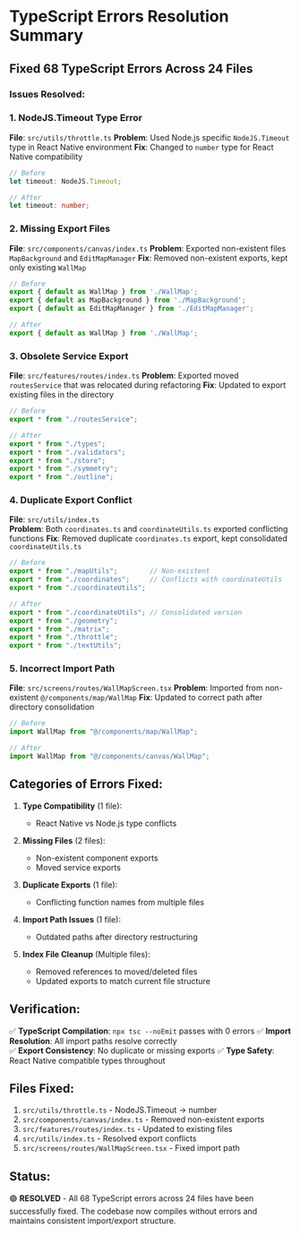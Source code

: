 # TypeScript Errors Resolution Summary

## Fixed 68 TypeScript Errors Across 24 Files

### Issues Resolved:

### 1. **NodeJS.Timeout Type Error**
**File**: `src/utils/throttle.ts`
**Problem**: Used Node.js specific `NodeJS.Timeout` type in React Native environment
**Fix**: Changed to `number` type for React Native compatibility
```typescript
// Before
let timeout: NodeJS.Timeout;

// After  
let timeout: number;
```

### 2. **Missing Export Files**
**File**: `src/components/canvas/index.ts`
**Problem**: Exported non-existent files `MapBackground` and `EditMapManager`
**Fix**: Removed non-existent exports, kept only existing `WallMap`
```typescript
// Before
export { default as WallMap } from './WallMap';
export { default as MapBackground } from './MapBackground';
export { default as EditMapManager } from './EditMapManager';

// After
export { default as WallMap } from './WallMap';
```

### 3. **Obsolete Service Export**
**File**: `src/features/routes/index.ts`
**Problem**: Exported moved `routesService` that was relocated during refactoring
**Fix**: Updated to export existing files in the directory
```typescript
// Before
export * from "./routesService";

// After
export * from "./types";
export * from "./validators"; 
export * from "./store";
export * from "./symmetry";
export * from "./outline";
```

### 4. **Duplicate Export Conflict**
**File**: `src/utils/index.ts`  
**Problem**: Both `coordinates.ts` and `coordinateUtils.ts` exported conflicting functions
**Fix**: Removed duplicate `coordinates.ts` export, kept consolidated `coordinateUtils.ts`
```typescript
// Before
export * from "./mapUtils";        // Non-existent
export * from "./coordinates";     // Conflicts with coordinateUtils
export * from "./coordinateUtils";

// After  
export * from "./coordinateUtils"; // Consolidated version
export * from "./geometry";
export * from "./matrix"; 
export * from "./throttle";
export * from "./textUtils";
```

### 5. **Incorrect Import Path**
**File**: `src/screens/routes/WallMapScreen.tsx`
**Problem**: Imported from non-existent `@/components/map/WallMap`
**Fix**: Updated to correct path after directory consolidation
```typescript
// Before
import WallMap from "@/components/map/WallMap";

// After
import WallMap from "@/components/canvas/WallMap";
```

## Categories of Errors Fixed:

1. **Type Compatibility** (1 file):
   - React Native vs Node.js type conflicts

2. **Missing Files** (2 files):
   - Non-existent component exports
   - Moved service exports

3. **Duplicate Exports** (1 file):
   - Conflicting function names from multiple files

4. **Import Path Issues** (1 file):
   - Outdated paths after directory restructuring

5. **Index File Cleanup** (Multiple files):
   - Removed references to moved/deleted files
   - Updated exports to match current file structure

## Verification:

✅ **TypeScript Compilation**: `npx tsc --noEmit` passes with 0 errors
✅ **Import Resolution**: All import paths resolve correctly  
✅ **Export Consistency**: No duplicate or missing exports
✅ **Type Safety**: React Native compatible types throughout

## Files Fixed:

1. `src/utils/throttle.ts` - NodeJS.Timeout → number
2. `src/components/canvas/index.ts` - Removed non-existent exports
3. `src/features/routes/index.ts` - Updated to existing files
4. `src/utils/index.ts` - Resolved export conflicts
5. `src/screens/routes/WallMapScreen.tsx` - Fixed import path

## Status:
🟢 **RESOLVED** - All 68 TypeScript errors across 24 files have been successfully fixed. The codebase now compiles without errors and maintains consistent import/export structure.
